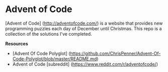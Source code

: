 Advent of Code
==============

[Advent of Code] (http://adventofcode.com/) is a website that provides new programming puzzles each day of December until Christmas. This repo is a collection of the solutions I've completed. 


**Resources**
-   [Advent Of Code Polyglot] (https://github.com/ChrisPenner/Advent-Of-Code-Polyglot/blob/master/README.md)
-   Advent of Code [subreddit] (https://www.reddit.com/r/adventofcode/)
